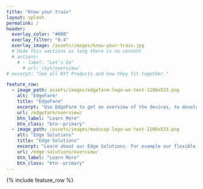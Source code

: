 ```yaml
---
title: "Know your train"
layout: splash
permalink: /
header:
  overlay_color: "#000"
  overlay_filter: "0.4"
  overlay_image: /assets/images/know-your-train.jpg
  # Hide this sections as long there is no content
  # actions:
    # - label: "Let's Go"
      # url: /kyt/overview/
# excerpt: "See all KYT Products and how they fit together."

feature_row:
  - image_path: assets/images/edgefarm-logo-wo-text-1200x533.png
    alt: "EdgeFarm"
    title: "EdgeFarm"
    excerpt: "Use EdgeFarm to get an overview of the devices, to develop your own Edge or Cloud modules and to deploy them on your devices. Analyze the data provided by the devices."
    url: /edgefarm/overview/
    btn_label: "Learn More"
    btn_class: "btn--primary"
  - image_path: /assets/images/moducop-logo-wo-text-1200x533.png
    alt: "Edge Solutions"
    title: "Edge Solutions"
    excerpt: "Learn about our Edge Solutions. For example our flexible modular computer system ModuCop which apapts to all vehicle interfaces. See how to put ModuCop into operation and connect it properly."
    url: /edge-solutions/overview/
    btn_label: "Learn More"
    btn_class: "btn--primary"
---
```


{% include feature_row %}
